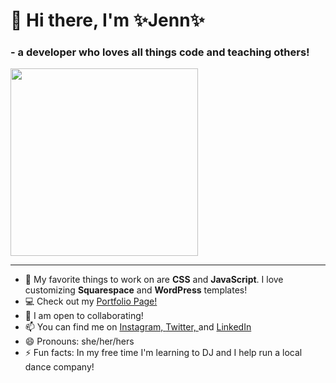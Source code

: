# 👋 Hi there, I'm ✨**Jenn**✨

### - a developer who loves all things **code** and **teaching others**!

<img src="https://media.giphy.com/media/eHKw6v7CGCAbFJbTlN/giphy.gif" height=300 />

---

- 💖 My favorite things to work on are **CSS** and **JavaScript**. I love customizing **Squarespace** and **WordPress** templates!
- 💻 Check out my [Portfolio Page!](https://jennifermaher.me) 
- 👯 I am open to collaborating!
- 📫 You can find me on [Instagram, ](https://www.instagram.com/thisgirlcan.dev/)[Twitter, ](https://twitter.com/Mae_East) and [LinkedIn](https://www.linkedin.com/in/jennifermmaher/)
- 😄 Pronouns: she/her/hers
- ⚡ Fun facts: In my free time I'm learning to DJ and I help run a local dance company!
